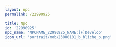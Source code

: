 ```yaml
---
layout: npc
permalink: /22990925

title: Npc
id: '22990925'
npc_name: 'NPCNAME_22990925_NAME:[F]Develop'
icon_url: 'portrait/mob/23000101_b_bliche_p.png'
---
```

